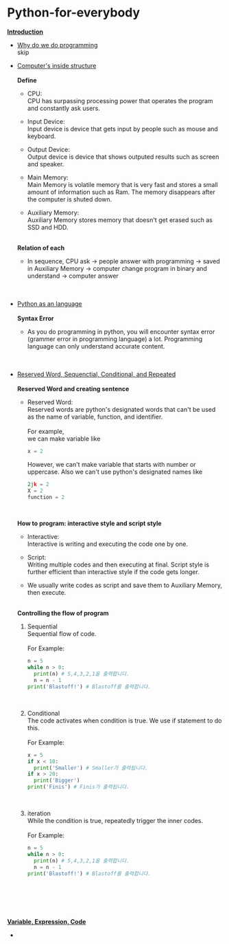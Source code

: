 # Python-for-everybody
<ins>**Introduction**</ins>

- <ins>Why do we do programming</ins> <br />
  skip

- <ins>Computer's inside structure</ins> <br /><br />
  **Define** <br />
  - CPU: <br />
    CPU has surpassing processing power that operates the program and constantly ask users. <br />
  
  - Input Device: <br />
    Input device is device that gets input by people such as mouse and keyboard. <br />
  
  - Output Device: <br />
    Output device is device that shows outputed results such as screen and speaker. <br />
  
  - Main Memory: <br />
    Main Memory is volatile memory that is very fast and stores a small amount of information such as Ram. The memory disappears after the computer is shuted down. <br />
  
  - Auxiliary Memory: <br />
    Auxiliary Memory stores memory that doesn't get erased such as SSD and HDD. <br /><br />
  
  
  **Relation of each** <br />
  - In sequence, CPU ask -> people answer with programming -> saved in Auxiliary Memory -> computer change program in binary and understand -> computer answer <br /><br /><br />
    


- <ins>Python as an language</ins> <br /><br />
  **Syntax Error** <br />
  - As you do programming in python, you will encounter syntax error (grammer error in programming language) a lot. Programming language can only understand accurate content. <br /><br /><br />



- <ins>Reserved Word, Sequenctial, Conditional, and Repeated</ins> <br /><br />
  **Reserved Word and creating sentence** <br />
  - Reserved Word: <br />
    Reserved words are python's designated words that can't be used as the name of variable, function, and identifier. <br /><br>
    For example, <br>
    we can make variable like
    ``` python
    x = 2
    ``` 
    
    However, we can't make variable that starts with number or uppercase. Also we can't use python's designated names like
    
    ``` python
    2jk = 2
    X = 2
    function = 2
    ```
    <br />
    
  **How to program: interactive style and script style** <br />
    - Interactive: <br />
      Interactive is writing and executing the code one by one. <br />
      
    - Script: <br />
      Writing multiple codes and then executing at final. Script style is further efficient than interactive style if the code gets longer. <br />
    
    - We usually write codes as script and save them to Auxiliary Memory, then execute. <br /><br />


  **Controlling the flow of program** <br />
    1. Sequential <br />
      Sequential flow of code. <br /><br />
      For Example: 
        ```python
        n = 5
        while n > 0:
          print(n) # 5,4,3,2,1을 출력합니다.
          n = n - 1
        print('Blastoff!') # Blastoff를 출력합니다.
        ```
        <br />
      
    2. Conditional <br />
      The code activates when condition is true. We use if statement to do this. <br /><br />
      For Example: 
        ```python
        x = 5
        if x < 10: 
          print('Smaller') # Smaller가 출력됩니다.
        if x > 20: 
          print('Bigger')
        print('Finis') # Finis가 출력됩니다.
        ```
        <br />
      
    3. iteration <br />
      While the condition is true, repeatedly trigger the inner codes. <br /><br />
      For Example: <br />
        ```python
        n = 5
        while n > 0:
          print(n) # 5,4,3,2,1을 출력합니다.
          n = n - 1
        print('Blastoff!') # Blastoff를 출력합니다.
        ```
        
<br /><br /><br /><br />




<ins>**Variable, Expression, Code**</ins>
      
- <ins></ins>
  
    
